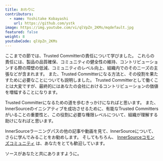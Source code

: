 ```yaml
---
title: おわりに
contributors:
  - name: Yoshitake Kobayashi
    url: https://github.com/ystk
image: https://img.youtube.com/vi/qlVpZn_2KMs/mqdefault.jpg
featured: false
weight: 8
youtubeCode: qlVpZn_2KMs
---
```

<div class="paragraph">
<p>ここまでの節では、Trusted Committerの責任について学びました。
これらの責任には、製品の品質確保、コミュニティの健全性の維持、コントリビューションする際の障壁の低減、コミュニティのレベル向上、組織内でのそのニーズの主張などが含まれます。
また、Trusted Committerになる方法と、その役割を果たすために必要なことについても説明しました。
Trusted Committerとして働くことは大変ですが、最終的にはあなたの会社におけるコントリビューションの価値を増幅することになります。</p>
</div>
<div class="paragraph">
<p>Trusted Committerになるための道を歩むきっかけになればと思います。
また、InnerSourceのイニシアティブを成功させるために、有能なTrusted Committersがいることの重要性と、この役割に必要な権限レベルについて、組織が理解する助けになればと思います。</p>
</div>
<div class="paragraph">
<p>InnerSourceラーニングパスの他の記事や動画を見て、InnerSourceについて、さらに学んでみることをお勧めします。
そしてもちろん、 <a href="http://www.innersourcecommons.org/">InnerSourceコモンズコミュニティ</a> は、あなたをとても歓迎しています。</p>
</div>
<div class="paragraph">
<p>ソースがあなたと共にありますように。</p>
</div>
<!--- This file autogenerated from https://github.com/InnerSourceCommons/InnerSourceLearningPath/blob/master/scripts -->